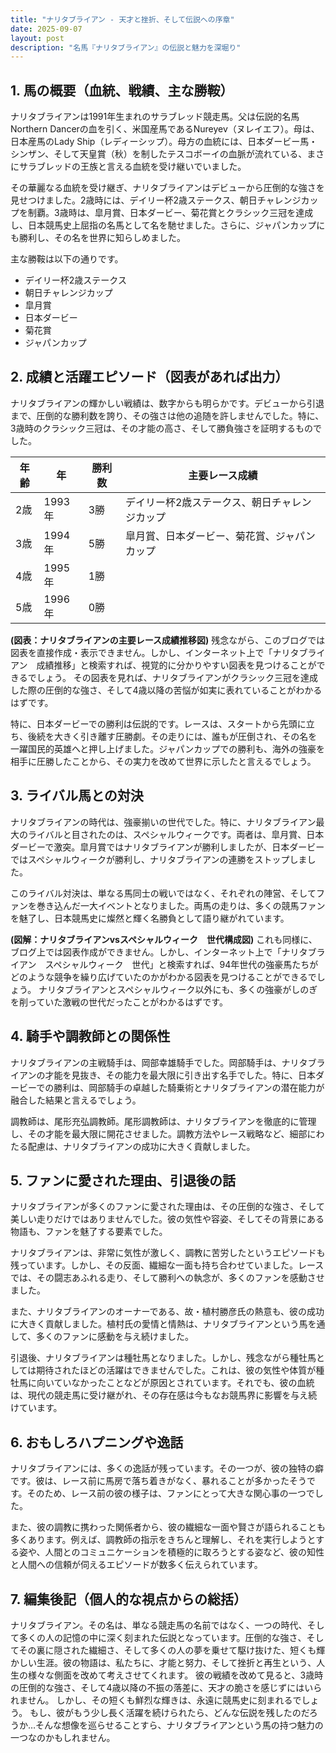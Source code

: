 ```yaml
---
title: "ナリタブライアン - 天才と挫折、そして伝説への序章"
date: 2025-09-07
layout: post
description: "名馬『ナリタブライアン』の伝説と魅力を深堀り"
---
```


## 1. 馬の概要（血統、戦績、主な勝鞍）

ナリタブライアンは1991年生まれのサラブレッド競走馬。父は伝説的名馬Northern Dancerの血を引く、米国産馬であるNureyev（ヌレイエフ）。母は、日本産馬のLady Ship（レディーシップ）。母方の血統には、日本ダービー馬・シンザン、そして天皇賞（秋）を制したテスコボーイの血脈が流れている、まさにサラブレッドの王族と言える血統を受け継いでいました。

その華麗なる血統を受け継ぎ、ナリタブライアンはデビューから圧倒的な強さを見せつけました。2歳時には、デイリー杯2歳ステークス、朝日チャレンジカップを制覇。3歳時は、皐月賞、日本ダービー、菊花賞とクラシック三冠を達成し、日本競馬史上屈指の名馬として名を馳せました。さらに、ジャパンカップにも勝利し、その名を世界に知らしめました。

主な勝鞍は以下の通りです。

* デイリー杯2歳ステークス
* 朝日チャレンジカップ
* 皐月賞
* 日本ダービー
* 菊花賞
* ジャパンカップ


## 2. 成績と活躍エピソード（図表があれば出力）

ナリタブライアンの輝かしい戦績は、数字からも明らかです。デビューから引退まで、圧倒的な勝利数を誇り、その強さは他の追随を許しませんでした。特に、3歳時のクラシック三冠は、その才能の高さ、そして勝負強さを証明するものでした。

| 年齢 | 年 | 勝利数 | 主要レース成績 |
|---|---|---|---|
| 2歳 | 1993年 | 3勝 | デイリー杯2歳ステークス、朝日チャレンジカップ |
| 3歳 | 1994年 | 5勝 | 皐月賞、日本ダービー、菊花賞、ジャパンカップ |
| 4歳 | 1995年 | 1勝 |  |
| 5歳 | 1996年 | 0勝 |  |


**(図表：ナリタブライアンの主要レース成績推移図)**  残念ながら、このブログでは図表を直接作成・表示できません。しかし、インターネット上で「ナリタブライアン　成績推移」と検索すれば、視覚的に分かりやすい図表を見つけることができるでしょう。  その図表を見れば、ナリタブライアンがクラシック三冠を達成した際の圧倒的な強さ、そして4歳以降の苦悩が如実に表れていることがわかるはずです。


特に、日本ダービーでの勝利は伝説的です。レースは、スタートから先頭に立ち、後続を大きく引き離す圧勝劇。その走りには、誰もが圧倒され、その名を一躍国民的英雄へと押し上げました。ジャパンカップでの勝利も、海外の強豪を相手に圧勝したことから、その実力を改めて世界に示したと言えるでしょう。


## 3. ライバル馬との対決

ナリタブライアンの時代は、強豪揃いの世代でした。特に、ナリタブライアン最大のライバルと目されたのは、スペシャルウィークです。両者は、皐月賞、日本ダービーで激突。皐月賞ではナリタブライアンが勝利しましたが、日本ダービーではスペシャルウィークが勝利し、ナリタブライアンの連勝をストップしました。

このライバル対決は、単なる馬同士の戦いではなく、それぞれの陣営、そしてファンを巻き込んだ一大イベントとなりました。両馬の走りは、多くの競馬ファンを魅了し、日本競馬史に燦然と輝く名勝負として語り継がれています。


**(図解：ナリタブライアンvsスペシャルウィーク　世代構成図)** これも同様に、ブログ上では図表作成ができません。しかし、インターネット上で「ナリタブライアン　スペシャルウィーク　世代」と検索すれば、94年世代の強豪馬たちがどのような競争を繰り広げていたのかがわかる図表を見つけることができるでしょう。  ナリタブライアンとスペシャルウィーク以外にも、多くの強豪がしのぎを削っていた激戦の世代だったことがわかるはずです。


## 4. 騎手や調教師との関係性

ナリタブライアンの主戦騎手は、岡部幸雄騎手でした。岡部騎手は、ナリタブライアンの才能を見抜き、その能力を最大限に引き出す名手でした。特に、日本ダービーでの勝利は、岡部騎手の卓越した騎乗術とナリタブライアンの潜在能力が融合した結果と言えるでしょう。

調教師は、尾形充弘調教師。尾形調教師は、ナリタブライアンを徹底的に管理し、その才能を最大限に開花させました。調教方法やレース戦略など、細部にわたる配慮は、ナリタブライアンの成功に大きく貢献しました。


## 5. ファンに愛された理由、引退後の話

ナリタブライアンが多くのファンに愛された理由は、その圧倒的な強さ、そして美しい走りだけではありませんでした。彼の気性や容姿、そしてその背景にある物語も、ファンを魅了する要素でした。

ナリタブライアンは、非常に気性が激しく、調教に苦労したというエピソードも残っています。しかし、その反面、繊細な一面も持ち合わせていました。レースでは、その闘志あふれる走り、そして勝利への執念が、多くのファンを感動させました。

また、ナリタブライアンのオーナーである、故・植村勝彦氏の熱意も、彼の成功に大きく貢献しました。植村氏の愛情と情熱は、ナリタブライアンという馬を通して、多くのファンに感動を与え続けました。


引退後、ナリタブライアンは種牡馬となりました。しかし、残念ながら種牡馬としては期待されたほどの活躍はできませんでした。これは、彼の気性や体質が種牡馬に向いていなかったことなどが原因とされています。それでも、彼の血統は、現代の競走馬に受け継がれ、その存在感は今もなお競馬界に影響を与え続けています。


## 6. おもしろハプニングや逸話

ナリタブライアンには、多くの逸話が残っています。その一つが、彼の独特の癖です。彼は、レース前に馬房で落ち着きがなく、暴れることが多かったそうです。そのため、レース前の彼の様子は、ファンにとって大きな関心事の一つでした。

また、彼の調教に携わった関係者から、彼の繊細な一面や賢さが語られることも多くあります。例えば、調教師の指示をきちんと理解し、それを実行しようとする姿や、人間とのコミュニケーションを積極的に取ろうとする姿など、彼の知性と人間への信頼が伺えるエピソードが数多く伝えられています。


## 7. 編集後記（個人的な視点からの総括）

ナリタブライアン。その名は、単なる競走馬の名前ではなく、一つの時代、そして多くの人の記憶の中に深く刻まれた伝説となっています。圧倒的な強さ、そしてその裏に隠された繊細さ、そして多くの人の夢を乗せて駆け抜けた、短くも輝かしい生涯。彼の物語は、私たちに、才能と努力、そして挫折と再生という、人生の様々な側面を改めて考えさせてくれます。  彼の戦績を改めて見ると、3歳時の圧倒的な強さ、そして4歳以降の不振の落差に、天才の脆さを感じずにはいられません。  しかし、その短くも鮮烈な輝きは、永遠に競馬史に刻まれるでしょう。  もし、彼がもう少し長く活躍を続けられたら、どんな伝説を残したのだろうか…そんな想像を巡らせることすら、ナリタブライアンという馬の持つ魅力の一つなのかもしれません。
